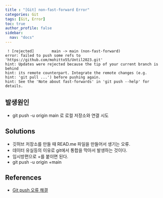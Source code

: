 ```yaml
---
title : "[Git] non-fast-forward Error"
categories: Git
tags: [Git, Error]
toc: true
author_profile: false
sidebar:
  nav: "docs"
---
```



```
 ! [rejected]        main -> main (non-fast-forward)
error: failed to push some refs to 'https://github.com/mohitto55/Until2023.git'
hint: Updates were rejected because the tip of your current branch is behind
hint: its remote counterpart. Integrate the remote changes (e.g.
hint: 'git pull ...') before pushing again.
hint: See the 'Note about fast-forwards' in 'git push --help' for details.
```

## 발생원인
- git push -u origin main   로 로컬 저장소와 연결 시도

## Solutions
- 깃허브 저장소를 만들 때 READ.me 파일을 만들어서 생기는 오류.
- 데이터 유실등의 이유로 git에서 통합을 막아서 발생하는 것이다.
- 임시방편으로 +를 붙이면 된다.
- git push -u origin +main


## References
- [Git push 오류 해결](https://doozi316.github.io/errorlog/2019/09/30/error1/)